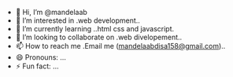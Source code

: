 - 👋 Hi, I’m @mandelaab
- 👀 I’m interested in .web development..
- 🌱 I’m currently learning ..html css  and javascript.
- 💞️ I’m looking to collaborate on .web divelopement..
- 📫 How to reach me .Email me (mandelaabdisa158@gmail.com)..
- 😄 Pronouns: ...
- ⚡ Fun fact: ...

<!---
mandelaab/mandelaab is a ✨ special ✨ repository because its `README.md` (this file) appears on your GitHub profile.
You can click the Preview link to take a look at your changes.
--->
